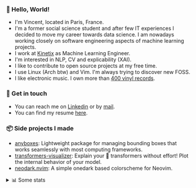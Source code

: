 ### 👋 Hello, World!

- I'm Vincent, located in Paris, France.
- I'm a former social science student and after few IT experiences I decided to move my career towards data science. I am nowadays working closely on software engineering aspects of machine learning projects.
- I work at [Kinetix](https://www.kinetix.tech/) as Machine Learning Engineer.
- I'm interested in NLP, CV and explicability (XAI).
- I like to contribute to open source projects at my free time.
- I use Linux (Arch btw) and Vim. I'm always trying to discover new FOSS.
- I like electronic music. I own more than [400 vinyl records](https://www.discogs.com/user/Voigt_Kampff/collection).

### 🔗 Get in touch

- You can reach me on [Linkedin](https://www.linkedin.com/in/vincent-duchauffour-3a9641155/) or by [mail](mailto:vincent.duchauffour@proton.me).
- You can find my resume [here](https://raw.githubusercontent.com/VDuchauffour/resume/main/resume.pdf).

### 📦 Side projects I made

- [anyboxes](https://github.com/VDuchauffour/anyboxes): Lightweight package for managing bounding boxes that works seamlessly with most computing frameworks.
- [transformers-visualizer](https://github.com/VDuchauffour/transformers-visualizer): Explain your 🤗 transformers without effort! Plot the internal behavior of your model. 
- [neodark.nvim](https://github.com/VDuchauffour/neodark.nvim): A simple onedark based colorscheme for Neovim.

<details><summary>📊 Some stats</summary>  
  
<p align="center">
  <img alt="VDuchauffour's github stats" src="https://github-readme-stats.vercel.app/api?username=VDuchauffour&include_all_commits=true&show_icons=true&theme=react"/>
  <br />
  <img alt="VDuchauffour's streak stats" src="https://streak-stats.demolab.com?user=VDuchauffour&theme=react"/>
  <br />
  <img alt="VDuchauffour's language stats" src="https://github-readme-stats.vercel.app/api/top-langs/?username=VDuchauffour&count_private=true&include_all_commits=true&show_icons=true&layout=compact&theme=react"/>
  <!--   <br />
  <img alt="VDuchauffour's Wakatime stats" src="https://github-readme-stats.vercel.app/api/wakatime?username=VDuchauffour&theme=react"/> -->
</p>

#### 🧭 Wakatime stats
<!--START_SECTION:waka-->
![Code Time](http://img.shields.io/badge/Code%20Time-723%20hrs%2022%20mins-blue)

![Lines of code](https://img.shields.io/badge/From%20Hello%20World%20I%27ve%20Written-209.4%20thousand%20lines%20of%20code-blue)

**🐱 My GitHub Data** 

> 📦 34.0 kB Used in GitHub's Storage 
 > 
> 🏆 1,885 Contributions in the Year 2023
 > 
> 🚫 Not Opted to Hire
 > 
> 📜 7 Public Repositories 
 > 
> 🔑 1 Private Repositories 
 > 
**I'm an Early 🐤** 

```text
🌞 Morning                306 commits         ██░░░░░░░░░░░░░░░░░░░░░░░   08.77 % 
🌆 Daytime                2126 commits        ███████████████░░░░░░░░░░   60.93 % 
🌃 Evening                878 commits         ██████░░░░░░░░░░░░░░░░░░░   25.16 % 
🌙 Night                  179 commits         █░░░░░░░░░░░░░░░░░░░░░░░░   05.13 % 
```
📅 **I'm Most Productive on Monday** 

```text
Monday                   735 commits         █████░░░░░░░░░░░░░░░░░░░░   21.07 % 
Tuesday                  670 commits         █████░░░░░░░░░░░░░░░░░░░░   19.20 % 
Wednesday                606 commits         ████░░░░░░░░░░░░░░░░░░░░░   17.37 % 
Thursday                 698 commits         █████░░░░░░░░░░░░░░░░░░░░   20.01 % 
Friday                   630 commits         █████░░░░░░░░░░░░░░░░░░░░   18.06 % 
Saturday                 48 commits          ░░░░░░░░░░░░░░░░░░░░░░░░░   01.38 % 
Sunday                   102 commits         █░░░░░░░░░░░░░░░░░░░░░░░░   02.92 % 
```


📊 **This Week I Spent My Time On** 

```text
💬 Programming Languages: 
Bash                     35 mins             █████████████░░░░░░░░░░░░   50.14 % 
Other                    12 mins             ████░░░░░░░░░░░░░░░░░░░░░   16.90 % 
Text                     10 mins             ████░░░░░░░░░░░░░░░░░░░░░   14.34 % 
Python                   5 mins              ██░░░░░░░░░░░░░░░░░░░░░░░   08.35 % 
TeX                      5 mins              ██░░░░░░░░░░░░░░░░░░░░░░░   08.19 % 
```


 Last Updated on 12/06/2023 00:48:07 UTC
<!--END_SECTION:waka-->
</details>
